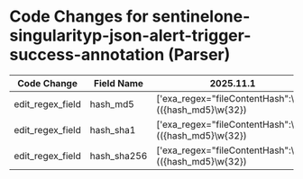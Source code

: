 # Code Changes for sentinelone-singularityp-json-alert-trigger-success-annotation (Parser)

| Code Change | Field Name | 2025.11.1 | 2025.12.1 |
|-------------|------------|-----------|------------|
| edit_regex_field | hash_md5 | ['exa_regex="fileContentHash":\s*"(({hash_md5}\w{32})|({hash_sha1}\w{40})|({hash_sha256}\w{64}))"'] | ['exa_regex="fileContentHash":\s*"(({hash_sha256}\w{64})|({hash_sha1}\w{40})|({hash_md5}\w{32}))"'] |
| edit_regex_field | hash_sha1 | ['exa_regex="fileContentHash":\s*"(({hash_md5}\w{32})|({hash_sha1}\w{40})|({hash_sha256}\w{64}))"'] | ['exa_regex="fileContentHash":\s*"(({hash_sha256}\w{64})|({hash_sha1}\w{40})|({hash_md5}\w{32}))"'] |
| edit_regex_field | hash_sha256 | ['exa_regex="fileContentHash":\s*"(({hash_md5}\w{32})|({hash_sha1}\w{40})|({hash_sha256}\w{64}))"'] | ['exa_regex="fileContentHash":\s*"(({hash_sha256}\w{64})|({hash_sha1}\w{40})|({hash_md5}\w{32}))"'] |